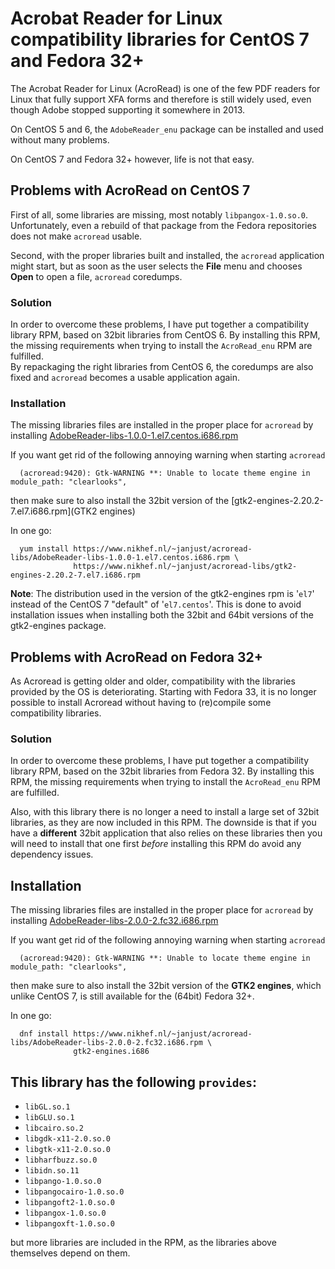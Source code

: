 # Acrobat Reader for Linux compatibility libraries for CentOS 7 and Fedora 32+

The Acrobat Reader for Linux (AcroRead) is one of the few PDF readers for Linux
that fully support XFA forms and therefore is still widely used, even though Adobe
stopped supporting it somewhere in 2013. 

On CentOS 5 and 6, the `AdobeReader_enu` package can be installed and
used without many problems. 

On CentOS 7 and Fedora 32+ however, life is not that easy.

## Problems with AcroRead on CentOS 7

First of all, some libraries are missing, most notably `libpangox-1.0.so.0`.
Unfortunately, even a rebuild of that package from the Fedora repositories does not 
make `acroread` usable.

Second, with the proper libraries built and installed, the `acroread` application
might start, but as soon as the user selects the **File** menu and chooses **Open** 
to open a file, `acroread` coredumps.

### Solution

In order to overcome these problems, I have put together a compatibility library RPM, 
based on 32bit libraries from CentOS 6. By installing this RPM, the missing requirements
when trying to install the `AcroRead_enu` RPM are fulfilled.
<br>
By repackaging the right libraries from CentOS 6, the coredumps are also
fixed and `acroread` becomes a usable application again.

### Installation

The missing libraries files are installed in the proper place for `acroread`
by installing
[AdobeReader-libs-1.0.0-1.el7.centos.i686.rpm](AdobeReader-libs-1.0.0-1.el7.centos.i686.rpm)

If you want get rid of the following annoying warning when starting `acroread`
```
  (acroread:9420): Gtk-WARNING **: Unable to locate theme engine in module_path: "clearlooks",
```
then make sure to also install the 32bit version of the 
[gtk2-engines-2.20.2-7.el7.i686.rpm](GTK2 engines)

In one go:

```
  yum install https://www.nikhef.nl/~janjust/acroread-libs/AdobeReader-libs-1.0.0-1.el7.centos.i686.rpm \
              https://www.nikhef.nl/~janjust/acroread-libs/gtk2-engines-2.20.2-7.el7.i686.rpm
```

**Note**: The distribution used in the version of the gtk2-engines rpm is '`el7`' instead of the 
CentOS 7 "default" of '`el7.centos`'.  This is done to avoid installation issues when installing both 
the 32bit and 64bit versions of the gtk2-engines package.


## Problems with AcroRead on Fedora 32+

As Acroread is getting older and older, compatibility with the libraries provided
by the OS is deteriorating. Starting with Fedora 33, it is no longer possible to 
install Acroread without having to (re)compile some compatibility libraries.

### Solution

In order to overcome these problems, I have put together a compatibility library RPM, 
based on the 32bit libraries from Fedora 32. By installing this RPM, the missing requirements
when trying to install the `AcroRead_enu` RPM are fulfilled.

Also, with this library there is no longer a need to install a large set of 32bit libraries,
as they are now included in this RPM. The downside is that if you have a **different**
32bit application that also relies on these libraries then you will need to install that one
first *before* installing this RPM do avoid any dependency issues.

## Installation

The missing libraries files are installed in the proper place for `acroread` by installing
[AdobeReader-libs-2.0.0-2.fc32.i686.rpm](AdobeReader-libs-2.0.0-2.fc32.i686.rpm)

If you want get rid of the following annoying warning when starting `acroread`
```
  (acroread:9420): Gtk-WARNING **: Unable to locate theme engine in module_path: "clearlooks",
```
then make sure to also install the 32bit version of the **GTK2 engines**, which unlike
CentOS 7, is still available for the (64bit) Fedora 32+.

In one go:
```
  dnf install https://www.nikhef.nl/~janjust/acroread-libs/AdobeReader-libs-2.0.0-2.fc32.i686.rpm \
              gtk2-engines.i686
```

This library has the following `provides`:
-
- `libGL.so.1`  
- `libGLU.so.1`
- `libcairo.so.2`
- `libgdk-x11-2.0.so.0`
- `libgtk-x11-2.0.so.0`
- `libharfbuzz.so.0`
- `libidn.so.11`
- `libpango-1.0.so.0`
- `libpangocairo-1.0.so.0`
- `libpangoft2-1.0.so.0`
- `libpangox-1.0.so.0`
- `libpangoxft-1.0.so.0`

but more libraries are included in the RPM, as the libraries above themselves depend on them.

